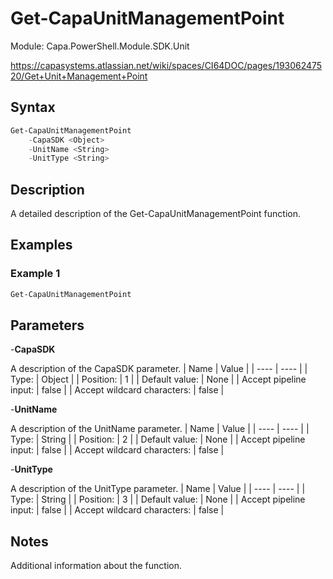 # Get-CapaUnitManagementPoint
Module: Capa.PowerShell.Module.SDK.Unit

https://capasystems.atlassian.net/wiki/spaces/CI64DOC/pages/19306247520/Get+Unit+Management+Point

## Syntax

```powershell
Get-CapaUnitManagementPoint
	-CapaSDK <Object>
	-UnitName <String>
	-UnitType <String>
```

## Description

A detailed description of the Get-CapaUnitManagementPoint function.

## Examples

### Example 1
```powershell
Get-CapaUnitManagementPoint
```
    

## Parameters

-**CapaSDK**

A description of the CapaSDK parameter.
| Name | Value |
| ---- | ---- |
| Type: | Object |
| Position: | 1 | 
| Default value: | None | 
| Accept pipeline input: | false | 
| Accept wildcard characters: | false | 

-**UnitName**

A description of the UnitName  parameter.
| Name | Value |
| ---- | ---- |
| Type: | String |
| Position: | 2 | 
| Default value: | None | 
| Accept pipeline input: | false | 
| Accept wildcard characters: | false | 

-**UnitType**

A description of the UnitType  parameter.
| Name | Value |
| ---- | ---- |
| Type: | String |
| Position: | 3 | 
| Default value: | None | 
| Accept pipeline input: | false | 
| Accept wildcard characters: | false | 


## Notes

Additional information about the function.
